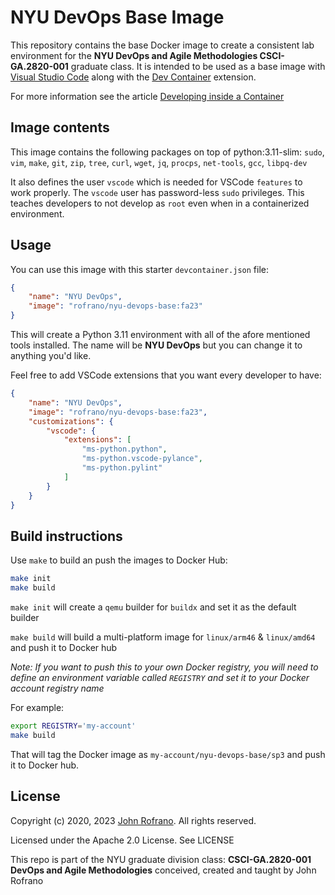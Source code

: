 # NYU DevOps Base Image

This repository contains the base Docker image to create a consistent lab environment for the **NYU DevOps and Agile Methodologies CSCI-GA.2820-001** graduate class. It is intended to be used as a base image with [Visual Studio Code](https://code.visualstudio.com) along with the [Dev Container](https://marketplace.visualstudio.com/items?itemName=ms-vscode-remote.remote-containers) extension.

For more information see the article [Developing inside a Container](https://code.visualstudio.com/docs/devcontainers/containers)

## Image contents

This image contains the following packages on top of python:3.11-slim: `sudo`, `vim`, `make`, `git`, `zip`, `tree`, `curl`, `wget`, `jq`, `procps`, `net-tools`, `gcc`, `libpq-dev`

It also defines the user `vscode` which is needed for VSCode `features` to work properly. The `vscode` user has password-less `sudo` privileges. This teaches developers to not develop as `root` even when in a containerized environment.

## Usage

You can use this image with this starter `devcontainer.json` file:

```json
{
	"name": "NYU DevOps",
	"image": "rofrano/nyu-devops-base:fa23"
}
```

This will create a Python 3.11 environment with all of the afore mentioned tools installed. The name will be **NYU DevOps** but you can change it to anything you'd like.

Feel free to add VSCode extensions that you want every developer to have:

```json
{
	"name": "NYU DevOps",
	"image": "rofrano/nyu-devops-base:fa23",
	"customizations": {
		"vscode": {
			"extensions": [
				"ms-python.python",
				"ms-python.vscode-pylance",
				"ms-python.pylint"
			]
		}
	}
}
```

## Build instructions

Use `make` to build an push the images to Docker Hub:

```bash
make init
make build
```

`make init` will create a `qemu` builder for `buildx` and set it as the default builder

`make build` will build a multi-platform image for `linux/arm46` & `linux/amd64` and push it to Docker hub

*Note: If you want to push this to your own Docker registry, you will need to define an environment variable called `REGISTRY` and set it to your Docker account registry name*

For example:

```bash
export REGISTRY='my-account'
make build
```

That will tag the Docker image as `my-account/nyu-devops-base/sp3` and push it to Docker hub.

## License

Copyright (c) 2020, 2023 [John Rofrano](https://www.linkedin.com/in/JohnRofrano/). All rights reserved.

Licensed under the Apache 2.0 License. See LICENSE

This repo is part of the NYU graduate division class: **CSCI-GA.2820-001 DevOps and Agile Methodologies** conceived, created and taught by John Rofrano

